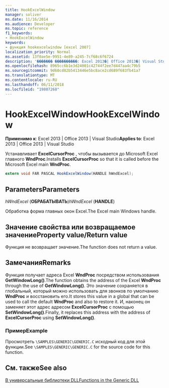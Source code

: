 ```yaml
---
title: HookExcelWindow
manager: soliver
ms.date: 11/16/2014
ms.audience: Developer
ms.topic: reference
f1_keywords:
- HookExcelWindow
keywords:
- функция hookexcelwindow [excel 2007]
localization_priority: Normal
ms.assetid: 13f0ae5e-9951-4e89-a245-7cf68c6f6724
description: '������� ����������: Excel 2013�| Office 2013�| Visual Studio'
ms.openlocfilehash: 8965cc6b1e3d24001c42744f2ee7d447aa4c79b5
ms.sourcegitcommit: 9d60cd82b5413446e5bc8ace2cd689f683fb41a7
ms.translationtype: MT
ms.contentlocale: ru-RU
ms.lasthandoff: 06/11/2018
ms.locfileid: "19807268"
---
```

# <a name="hookexcelwindow"></a><span data-ttu-id="66af6-104">HookExcelWindow</span><span class="sxs-lookup"><span data-stu-id="66af6-104">HookExcelWindow</span></span>

 <span data-ttu-id="66af6-105">**Применимо к**: Excel 2013 | Office 2013 | Visual Studio</span><span class="sxs-lookup"><span data-stu-id="66af6-105">**Applies to**: Excel 2013 | Office 2013 | Visual Studio</span></span> 
  
<span data-ttu-id="66af6-106">Устанавливает **ExcelCursorProc** , чтобы вызывается до Microsoft Excel главного **WndProc**.</span><span class="sxs-lookup"><span data-stu-id="66af6-106">Installs **ExcelCursorProc** so that it is called before the Microsoft Excel main **WndProc**.</span></span>
  
```cs
extern void FAR PASCAL HookExcelWindow(HANDLE hWndExcel);
```

## <a name="parameters"></a><span data-ttu-id="66af6-107">Parameters</span><span class="sxs-lookup"><span data-stu-id="66af6-107">Parameters</span></span>

 <span data-ttu-id="66af6-108">_hWndExcel_ (**ОБРАБАТЫВАТЬ**)</span><span class="sxs-lookup"><span data-stu-id="66af6-108">_hWndExcel_ (**HANDLE**)</span></span>
  
<span data-ttu-id="66af6-109">Обработка форма главных окон Excel.</span><span class="sxs-lookup"><span data-stu-id="66af6-109">The Excel main Windows handle.</span></span>
  
## <a name="property-valuereturn-value"></a><span data-ttu-id="66af6-110">Значение свойства или возвращаемое значение</span><span class="sxs-lookup"><span data-stu-id="66af6-110">Property value/Return value</span></span>

<span data-ttu-id="66af6-111">Функция не возвращает значение.</span><span class="sxs-lookup"><span data-stu-id="66af6-111">The function does not return a value.</span></span>
  
## <a name="remarks"></a><span data-ttu-id="66af6-112">Замечания</span><span class="sxs-lookup"><span data-stu-id="66af6-112">Remarks</span></span>

<span data-ttu-id="66af6-113">Функция получает адреса Excel **WndProc** посредством использования **GetWindowLong()**.</span><span class="sxs-lookup"><span data-stu-id="66af6-113">The function obtains the address of the Excel **WndProc** through the use of **GetWindowLong()**.</span></span> <span data-ttu-id="66af6-114">Это значение сохраняется в глобальный, который можно использовать для звонков по умолчанию **WndProc** и восстановить его.</span><span class="sxs-lookup"><span data-stu-id="66af6-114">It stores this value in a global that can be used to call the default **WndProc** and also to restore it.</span></span> <span data-ttu-id="66af6-115">И, наконец он заменяет этот адрес адресом **ExcelCursorProc** с помощью **SetWindowLong()**.</span><span class="sxs-lookup"><span data-stu-id="66af6-115">Finally, it replaces this address with the address of **ExcelCursorProc** using **SetWindowLong()**.</span></span>
  
### <a name="example"></a><span data-ttu-id="66af6-116">Пример</span><span class="sxs-lookup"><span data-stu-id="66af6-116">Example</span></span>

<span data-ttu-id="66af6-117">Просмотреть `\SAMPLES\GENERIC\GENERIC.C` исходный код для этой функции.</span><span class="sxs-lookup"><span data-stu-id="66af6-117">See  `\SAMPLES\GENERIC\GENERIC.C` for the source code for this function.</span></span> 
  
## <a name="see-also"></a><span data-ttu-id="66af6-118">См. также</span><span class="sxs-lookup"><span data-stu-id="66af6-118">See also</span></span>



[<span data-ttu-id="66af6-119">В универсальные библиотеки DLL</span><span class="sxs-lookup"><span data-stu-id="66af6-119">Functions in the Generic DLL</span></span>](functions-in-the-generic-dll.md)

